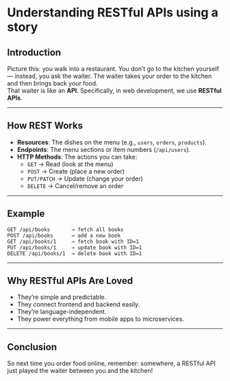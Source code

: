 # Understanding RESTful APIs using a story

## Introduction
Picture this: you walk into a restaurant. You don’t go to the kitchen yourself — instead, you ask the waiter. The waiter takes your order to the kitchen and then brings back your food.  
That waiter is like an **API**. Specifically, in web development, we use **RESTful APIs**.

---

## How REST Works
- **Resources**: The dishes on the menu (e.g., `users`, `orders`, `products`).  
- **Endpoints**: The menu sections or item numbers (`/api/users`).  
- **HTTP Methods**: The actions you can take:  
  - `GET` → Read (look at the menu)  
  - `POST` → Create (place a new order)  
  - `PUT/PATCH` → Update (change your order)  
  - `DELETE` → Cancel/remove an order  

---

## Example
```http
GET /api/books       → fetch all books
POST /api/books      → add a new book
GET /api/books/1     → fetch book with ID=1
PUT /api/books/1     → update book with ID=1
DELETE /api/books/1  → delete book with ID=1
````

---

## Why RESTful APIs Are Loved

* They’re simple and predictable.
* They connect frontend and backend easily.
* They’re language-independent.
* They power everything from mobile apps to microservices.

---

## Conclusion

So next time you order food online, remember: somewhere, a RESTful API just played the waiter between you and the kitchen!

````